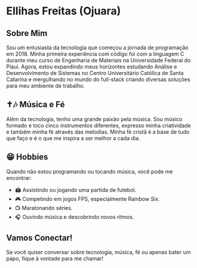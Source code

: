 # Ellihas Freitas (Ojuara)

## Sobre Mim
Sou um entusiasta da tecnologia que começou a jornada de programação em 2018. Minha primeira experiência com código foi com a linguagem C durante meu curso de Engenharia de Materiais na Universidade Federal do Piauí. Agora, estou expandindo meus horizontes estudando Análise e Desenvolvimento de Sistemas no Centro Universitário Católica de Santa Catarina e mergulhando no mundo do full-stack criando diversas soluções para meu ambiente de trabalho.

## ✝️🎶 Música e Fé
Além da tecnologia, tenho uma grande paixão pela música. Sou músico formado e toco cinco instrumentos diferentes, expresso minha criatividade e também minha fé através das melodias. Minha fé cristã é a base de tudo que faço e é o que me inspira a ser melhor a cada dia.

## 😁 Hobbies
Quando não estou programando ou tocando música, você pode me encontrar:
- 🏟️ Assistindo ou jogando uma partida de futebol.
- 🎮 Competindo em jogos FPS, especialmente Rainbow Six.
- 📺 Maratonando séries.
- 🎧 Ouvindo música e descobrindo novos ritmos.

## Vamos Conectar!
Se você quiser conversar sobre tecnologia, música, fé ou apenas bater um papo, fique à vontade para me chamar!

